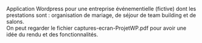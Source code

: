 Application Wordpress pour une entreprise événementielle (fictive) dont les prestations sont : organisation de mariage, de séjour de team building et de salons.
<br>
On peut regarder le fichier captures-ecran-ProjetWP.pdf pour avoir une idée du rendu et des fonctionnalités.
